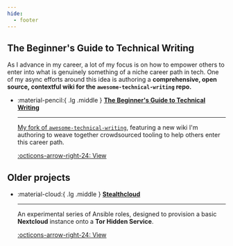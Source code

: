 ```yaml
---
hide:
  - footer
---
```


## The Beginner's Guide to Technical Writing

As I advance in my career, a lot of my focus is on how to empower others to enter into what is genuinely something of a niche career path in tech. One of my async efforts around this idea is authoring a **comprehensive, open source, contextful wiki for the `awesome-technical-writing` repo.**

<div class="grid cards" markdown>

-   :material-pencil:{ .lg .middle } **[The Beginner's Guide to Technical Writing](https://github.com/microcosem/awesome-technical-writing/wiki)**

    ---

    [My fork of `awesome-technical-writing`](https://github.com/microcosem/awesome-technical-writing), featuring a new wiki I'm authoring to weave together crowdsourced tooling to help others enter this career path.

    [:octicons-arrow-right-24: View](https://github.com/microcosem/awesome-technical-writing/wiki)

</div>

## Older projects

<div class="grid cards" markdown>

-   :material-cloud:{ .lg .middle } **[Stealthcloud](https://github.com/microcosem/stealthcloud)**

    ---

    An experimental series of Ansible roles, designed to provision a basic **Nextcloud** instance onto a **Tor Hidden Service**.

    [:octicons-arrow-right-24: View](https://github.com/microcosem/stealthcloud)

</div>